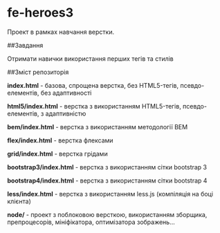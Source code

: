 # fe-heroes3

Проект в рамках навчання верстки.

##Завдання

Отримати навички використання перших тегів та стилів

##Зміст репозиторія

**index.html** - базова, спрощена верстка, без HTML5-тегів, псевдо-елементів, без адаптивності

**html5/index.html** - верстка з використанням HTML5-тегів, псевдо-елементів, з адаптивністю

**bem/index.html** - верстка з використанням методології BEM

**flex/index.html** - верстка флексами

**grid/index.html** - верстка грідами

**bootstrap3/index.html** - верстка з використанням сітки bootstrap 3

**bootstrap4/index.html** - верстка з використанням сітки bootstrap 4

**less/index.html** - верстка з використанням less.js (компіляція на боці клієнта)

**node/** - проект з поблоковою версткою, використанням зборщика, препроцесорів, мініфікатора, оптимізатора зображень...
